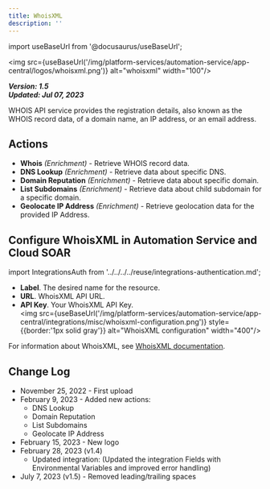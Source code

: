 ```yaml
---
title: WhoisXML
description: ''
---
```

import useBaseUrl from '@docusaurus/useBaseUrl';

<img src={useBaseUrl('/img/platform-services/automation-service/app-central/logos/whoisxml.png')} alt="whoisxml" width="100"/>

***Version: 1.5  
Updated: Jul 07, 2023***

WHOIS API service provides the registration details, also known as the WHOIS record data, of a domain name, an IP address, or an email address.

## Actions

* **Whois** *(Enrichment)* - Retrieve WHOIS record data.
* **DNS Lookup** *(Enrichment)* - Retrieve data about specific DNS.
* **Domain Reputation** *(Enrichment)* - Retrieve data about specific domain.
* **List Subdomains** *(Enrichment)* - Retrieve data about child subdomain for a specific domain.
* **Geolocate IP Address** *(Enrichment)* - Retrieve geolocation data for the provided IP Address.

## Configure WhoisXML in Automation Service and Cloud SOAR

import IntegrationsAuth from '../../../../reuse/integrations-authentication.md';

<IntegrationsAuth/>

   * **Label**. The desired name for the resource.
   * **URL**. WhoisXML API URL.
   * **API Key**. Your WhoisXML API Key.<br/><img src={useBaseUrl('/img/platform-services/automation-service/app-central/integrations/misc/whoisxml-configuration.png')} style={{border:'1px solid gray'}} alt="WhoisXML configuration" width="400"/>

For information about WhoisXML, see [WhoisXML documentation](https://whois.whoisxmlapi.com/documentation/making-requests).

## Change Log

* November 25, 2022 - First upload
* February 9, 2023 - Added new actions:
	+ DNS Lookup
	+ Domain Reputation
	+ List Subdomains
	+ Geolocate IP Address
* February 15, 2023 - New logo
* February 28, 2023 (v1.4)
	+ Updated integration: (Updated the integration Fields with Environmental Variables and improved error handling)
* July 7, 2023 (v1.5) - Removed leading/trailing spaces
